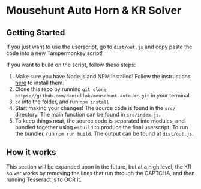 # Mousehunt Auto Horn & KR Solver
## Getting Started
If you just want to use the userscript, go to `dist/out.js` and copy paste the code into a new Tampermonkey script!

If you want to build on the script, follow these steps:

1. Make sure you have Node.js and NPM installed! Follow the instructions [here](https://docs.npmjs.com/downloading-and-installing-node-js-and-npm) to install them.
2. Clone this repo by running `git clone https://github.com/daniellok/mousehunt-auto-kr.git` in your terminal
3. `cd` into the folder, and run `npm install`
4. Start making your changes! The source code is found in the `src/` directory. The main function can be found in `src/index.js`. 
5. To keep things neat, the source code is separated into modules, and bundled together using `esbuild` to produce the final userscript. To run the bundler, run `npm run build`. The output can be found at `dist/out.js`.


## How it works
This section will be expanded upon in the future, but at a high level, the KR solver works by removing the lines that run through the CAPTCHA, and then running Tesseract.js to OCR it.
